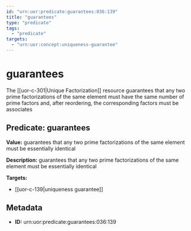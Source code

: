 ```yaml
---
id: "urn:uor:predicate:guarantees:036:139"
title: "guarantees"
type: "predicate"
tags:
  - "predicate"
targets:
  - "urn:uor:concept:uniqueness-guarantee"
---
```


# guarantees

The [[uor-c-301|Unique Factorization]] resource guarantees that any two prime factorizations of the same element must have the same number of prime factors and, after reordering, the corresponding factors must be associates

## Predicate: guarantees

**Value:** guarantees that any two prime factorizations of the same element must be essentially identical

**Description:** guarantees that any two prime factorizations of the same element must be essentially identical

**Targets:**

- [[uor-c-139|uniqueness guarantee]]

## Metadata

- **ID:** urn:uor:predicate:guarantees:036:139
